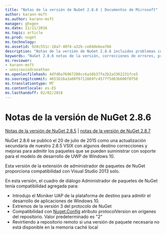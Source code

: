 ```yaml
---
title: "Notas de la versión de NuGet 2.8.6 | Documentos de Microsoft"
author: karann-msft
ms.author: karann-msft
manager: ghogen
ms.date: 11/11/2016
ms.topic: article
ms.prod: nuget
ms.technology: 
ms.assetid: 920c551c-18a7-40f4-a32b-ce84de6ea766
description: "Notas de la versión de NuGet 2.8.6 incluidos problemas conocidos, correcciones de errores, las funciones agregadas y dcr."
keywords: "NuGet 2.8.6 notas de la versión, correcciones de errores, problemas, conocidos agregan características, DCR"
ms.reviewer:
- karann-msft
- unniravindranathan
ms.openlocfilehash: 4dfd0a76967280cc6a16b37fe2b2a3362231fce5
ms.sourcegitcommit: 4651b16a3a08f6711669fc4577f5d63b600f8f58
ms.translationtype: MT
ms.contentlocale: es-ES
ms.lasthandoff: 02/02/2018
---
```

# <a name="nuget-286-release-notes"></a>Notas de la versión de NuGet 2.8.6

[Notas de la versión de NuGet 2.8.5](../release-notes/nuget-2.8.5.md) | [notas de la versión de NuGet 2.8.7](../release-notes/nuget-2.8.7.md)

NuGet 2.8.6 se publicó el 20 de julio de 2015 como una actualización secundaria de nuestro 2.8.5 VSIX con algunos destino correcciones y mejoras para admitir los paquetes que se pueden suministrar con soporte para el modelo de desarrollo de UWP de Windows 10.

Esta versión de la extensión de administrador de paquetes de NuGet proporciona compatibilidad con Visual Studio 2013 solo.

En esta versión, el cuadro de diálogo Administrador de paquetes de NuGet tenía compatibilidad agregada para:

* Introdujo el Moniker UAP de la plataforma de destino para admitir el desarrollo de aplicaciones de Windows 10.
* Extremos de la versión 3 del protocolo de NuGet
* Compatibilidad con [Nuget.Config](../consume-packages/configuring-nuget-behavior.md) atributo protocolVersion en orígenes del repositorio. Valor predeterminado es "2"
* Revirtiendo a repositorio remoto si una versión de paquete necesaria no está disponible en la memoria caché local